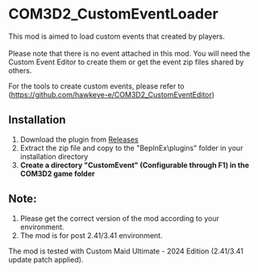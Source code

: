 # COM3D2_CustomEventLoader

This mod is aimed to load custom events that created by players.<br>
<br>
Please note that there is no event attached in this mod. You will need the Custom Event Editor to create them or get the event zip files shared by others.<br>

For the tools to create custom events, please refer to (https://github.com/hawkeye-e/COM3D2_CustomEventEditor)
 


## Installation
1. Download the plugin from [Releases](https://github.com/hawkeye-e/COM3D2_CustomEventLoader/releases)<br>
2. Extract the zip file and copy to the "BepInEx\plugins" folder in your installation directory<br>
3. <b>Create a directory "CustomEvent" (Configurable through F1) in the COM3D2 game folder</b>

## Note:
1. Please get the correct version of the mod according to your environment.
2. The mod is for post 2.41/3.41 environment.

The mod is tested with Custom Maid Ultimate - 2024 Edition (2.41/3.41 update patch applied).
